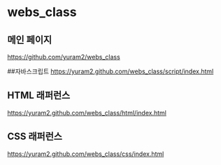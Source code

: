 # webs_class

## 메인 페이지
https://github.com/yuram2/webs_class

##자바스크립트
https://yuram2.github.com/webs_class/script/index.html

## HTML 래퍼런스 
https://yuram2.github.com/webs_class/html/index.html

## CSS 래퍼런스
https://yuram2.github.com/webs_class/css/index.html
